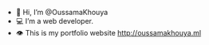 - 👋 Hi, I’m @OussamaKhouya
- 💻 I’m a web developer.
- 👁️ This is my portfolio website  <a href="http://oussamakhouya.ml" target="_blank">http://oussamakhouya.ml</a>


<!---
OussamaKhouya/OussamaKhouya is a ✨ special ✨ repository because its `README.md` (this file) appears on your GitHub profile.
You can click the Preview link to take a look at your changes.
--->
